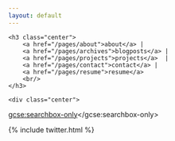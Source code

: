```yaml
---
layout: default
---
```



<section>

	<h3 class="center">
		<a href="/pages/about">about</a> | 
		<a href="/pages/archives">blogposts</a> | 
		<a href="/pages/projects">projects</a>  | 
		<a href="/pages/contact">contact</a> | 
		<a href="/pages/resume">resume</a>
		<br/>
	</h3>

	<div class="center">
<script>
  (function() {
    var cx = '007432520280427674087:nqhe6dqkmh8';
    var gcse = document.createElement('script');
    gcse.type = 'text/javascript';
    gcse.async = true;
    gcse.src = 'https://cse.google.com/cse.js?cx=' + cx;
    var s = document.getElementsByTagName('script')[0];
    s.parentNode.insertBefore(gcse, s);
  })();
</script>
<gcse:searchbox-only></gcse:searchbox-only>
	</div>
	<div class="center">
		{% include twitter.html %}
	</div>
</section>